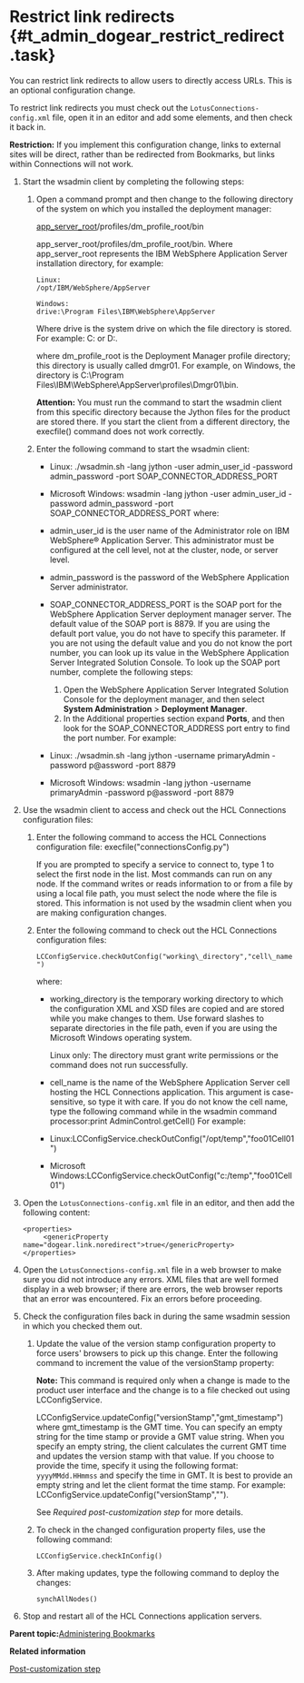 # Restrict link redirects {#t_admin_dogear_restrict_redirect .task}

You can restrict link redirects to allow users to directly access URLs. This is an optional configuration change.

To restrict link redirects you must check out the `LotusConnections-config.xml` file, open it in an editor and add some elements, and then check it back in.

**Restriction:** If you implement this configuration change, links to external sites will be direct, rather than be redirected from Bookmarks, but links within Connections will not work.

1.  Start the wsadmin client by completing the following steps:

    1.  Open a command prompt and then change to the following directory of the system on which you installed the deployment manager:

        [app\_server\_root](../plan/i_ovr_r_directory_conventions.md)/profiles/dm\_profile\_root/bin

        app\_server\_root/profiles/dm\_profile\_root/bin. Where app\_server\_root represents the IBM WebSphere Application Server installation directory, for example:

        ```
        Linux:
        /opt/IBM/WebSphere/AppServer
        
        ```

        ```
        Windows:
        drive:\Program Files\IBM\WebSphere\AppServer
        
        ```

        Where drive is the system drive on which the file directory is stored. For example: C: or D:.

        where dm\_profile\_root is the Deployment Manager profile directory; this directory is usually called dmgr01. For example, on Windows, the directory is C:\\Program Files\\IBM\\WebSphere\\AppServer\\profiles\\Dmgr01\\bin.

        **Attention:** You must run the command to start the wsadmin client from this specific directory because the Jython files for the product are stored there. If you start the client from a different directory, the execfile\(\) command does not work correctly.

    2.  Enter the following command to start the wsadmin client:

        -   Linux: ./wsadmin.sh -lang jython -user admin\_user\_id -password admin\_password -port SOAP\_CONNECTOR\_ADDRESS\_PORT
        -   Microsoft Windows: wsadmin -lang jython -user admin\_user\_id -password admin\_password -port SOAP\_CONNECTOR\_ADDRESS\_PORT
        where:

        -   admin\_user\_id is the user name of the Administrator role on IBM WebSphere® Application Server. This administrator must be configured at the cell level, not at the cluster, node, or server level.
        -   admin\_password is the password of the WebSphere Application Server administrator.
        -   SOAP\_CONNECTOR\_ADDRESS\_PORT is the SOAP port for the WebSphere Application Server deployment manager server. The default value of the SOAP port is 8879. If you are using the default port value, you do not have to specify this parameter. If you are not using the default value and you do not know the port number, you can look up its value in the WebSphere Application Server Integrated Solution Console. To look up the SOAP port number, complete the following steps:
            1.  Open the WebSphere Application Server Integrated Solution Console for the deployment manager, and then select **System Administration** \> **Deployment Manager**.
            2.  In the Additional properties section expand **Ports**, and then look for the SOAP\_CONNECTOR\_ADDRESS port entry to find the port number.
        For example:

        -   Linux: ./wsadmin.sh -lang jython -username primaryAdmin -password p@assword -port 8879
        -   Microsoft Windows: wsadmin -lang jython -username primaryAdmin -password p@assword -port 8879
2.  Use the wsadmin client to access and check out the HCL Connections configuration files:

    1.  Enter the following command to access the HCL Connections configuration file: execfile\("connectionsConfig.py"\)

        If you are prompted to specify a service to connect to, type 1 to select the first node in the list. Most commands can run on any node. If the command writes or reads information to or from a file by using a local file path, you must select the node where the file is stored. This information is not used by the wsadmin client when you are making configuration changes.

    2.  Enter the following command to check out the HCL Connections configuration files:

        `LCConfigService.checkOutConfig("working\_directory","cell\_name")`

        where:

        -   working\_directory is the temporary working directory to which the configuration XML and XSD files are copied and are stored while you make changes to them. Use forward slashes to separate directories in the file path, even if you are using the Microsoft Windows operating system.

             Linux only: The directory must grant write permissions or the command does not run successfully.

        -   cell\_name is the name of the WebSphere Application Server cell hosting the HCL Connections application. This argument is case-sensitive, so type it with care. If you do not know the cell name, type the following command while in the wsadmin command processor:print AdminControl.getCell\(\)
        For example:

        -   Linux:LCConfigService.checkOutConfig\("/opt/temp","foo01Cell01"\)
        -   Microsoft Windows:LCConfigService.checkOutConfig\("c:/temp","foo01Cell01"\)
3.  Open the `LotusConnections-config.xml` file in an editor, and then add the following content:

    ```
    <properties>
    	 <genericProperty name="dogear.link.noredirect">true</genericProperty>
    </properties>
    ```

4.  Open the `LotusConnections-config.xml` file in a web browser to make sure you did not introduce any errors. XML files that are well formed display in a web browser; if there are errors, the web browser reports that an error was encountered. Fix an errors before proceeding.

5.  Check the configuration files back in during the same wsadmin session in which you checked them out.

    1.  Update the value of the version stamp configuration property to force users' browsers to pick up this change. Enter the following command to increment the value of the versionStamp property:

        **Note:** This command is required only when a change is made to the product user interface and the change is to a file checked out using LCConfigService.

        LCConfigService.updateConfig\("versionStamp","gmt\_timestamp"\) where gmt\_timestamp is the GMT time. You can specify an empty string for the time stamp or provide a GMT value string. When you specify an empty string, the client calculates the current GMT time and updates the version stamp with that value. If you choose to provide the time, specify it using the following format: `yyyyMMdd.HHmmss` and specify the time in GMT. It is best to provide an empty string and let the client format the time stamp. For example: LCConfigService.updateConfig\("versionStamp",""\).

        See *Required post-customization step* for more details.

    2.  To check in the changed configuration property files, use the following command:

        ```
        LCConfigService.checkInConfig()
        ```

    3.  After making updates, type the following command to deploy the changes:

        ```
        synchAllNodes()
        ```

6.  Stop and restart all of the HCL Connections application servers.


**Parent topic:**[Administering Bookmarks](../admin/c_admin_dogerar_intro.md)

**Related information**  


[Post-customization step](../customize/t_admin_common_customize_postreq.md)

